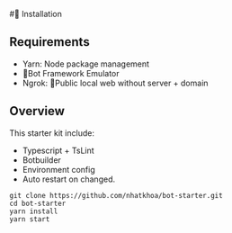 # Installation
## Requirements
- Yarn: Node package management
- Bot Framework Emulator
- Ngrok: Public local web without server + domain

## Overview
This starter kit include:
+ Typescript + TsLint
+ Botbuilder
+ Environment config
+ Auto restart on changed.
```
git clone https://github.com/nhatkhoa/bot-starter.git
cd bot-starter
yarn install
yarn start
```